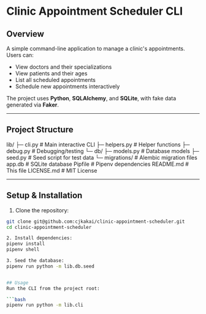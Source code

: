 # Clinic Appointment Scheduler CLI

## Overview
A simple command-line application to manage a clinic's appointments. Users can:
- View doctors and their specializations
- View patients and their ages
- List all scheduled appointments
- Schedule new appointments interactively

The project uses **Python**, **SQLAlchemy**, and **SQLite**, with fake data generated via **Faker**.

---

## Project Structure
lib/
  ├─ cli.py # Main interactive CLI
  ├─ helpers.py # Helper functions
  ├─ debug.py # Debugging/testing
  └─ db/
     ├─ models.py # Database models
     ├─ seed.py # Seed script for test data
     └─ migrations/ # Alembic migration files
app.db # SQLite database
Pipfile # Pipenv dependencies
README.md # This file
LICENSE.md # MIT License


---

## Setup & Installation

1. Clone the repository:
```bash
git clone git@github.com:cjkakai/clinic-appointment-scheduler.git
cd clinic-appointment-scheduler

2. Install dependencies:
pipenv install
pipenv shell

3. Seed the database:
pipenv run python -m lib.db.seed


## Usage
Run the CLI from the project root:

```bash
pipenv run python -m lib.cli
